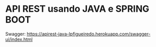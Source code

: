 # API REST usando JAVA e SPRING BOOT

Swagger: https://apirest-java-lpfigueiredo.herokuapp.com/swagger-ui/index.html